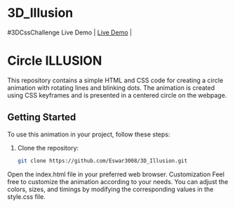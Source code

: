 # 3D_Illusion
#3DCssChallenge
Live Demo                         | [Live Demo](https://eswar3008.github.io/3D_Illusion/)  |
# Circle ILLUSION

This repository contains a simple HTML and CSS code for creating a circle animation with rotating lines and blinking dots. The animation is created using CSS keyframes and is presented in a centered circle on the webpage.


## Getting Started

To use this animation in your project, follow these steps:

1. Clone the repository:

   ```bash
   git clone https://github.com/Eswar3008/3D_Illusion.git

Open the index.html file in your preferred web browser.
Customization
Feel free to customize the animation according to your needs. You can adjust the colors, sizes, and timings by modifying the corresponding values in the style.css file.
